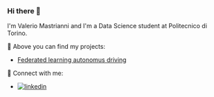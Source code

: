 ### Hi there 👋
I'm Valerio Mastrianni and I'm a Data Science student at Politecnico di Torino.

:pushpin: Above you can find my projects:
- [Federated learning autonomus driving](https://github.com/vmstr99/MLDL_Project-FL-SS)

:loudspeaker: Connect with me:
- [![linkedin](https://commons.wikimedia.org/wiki/File:LinkedIn_icon.svg)](https://www.linkedin.com/in/valerio-mastrianni/)
<!--
**vmstr99/vmstr99** is a ✨ _special_ ✨ repository because its `README.md` (this file) appears on your GitHub profile.

Here are some ideas to get you started:

- I'm Valerio Mastrianni and I'm a Data Science student at Politecnico di Torino.
- 🌱 I’m currently learning ...
- 👯 I’m looking to collaborate on ...
- 🤔 I’m looking for help with ...
- 💬 Ask me about ...
- 📫 How to reach me: ...
- 😄 Pronouns: ...
- ⚡ Fun fact: ...
-->
